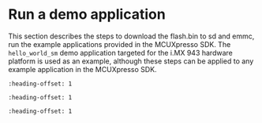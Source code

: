 # Run a demo application 

This section describes the steps to download the flash.bin to sd and emmc, run the example applications provided in the MCUXpresso SDK. The `hello_world_sm` demo application targeted for the i.MX 943 hardware platform is used as an example, although these steps can be applied to any example application in the MCUXpresso SDK.


```{include} ../topics/run_an_example_application.md
:heading-offset: 1
```

```{include} ../topics/generate_flash_bin.md
:heading-offset: 1
```

```{include} ../topics/debug_an_example_application_with_iar.md
:heading-offset: 1
```

